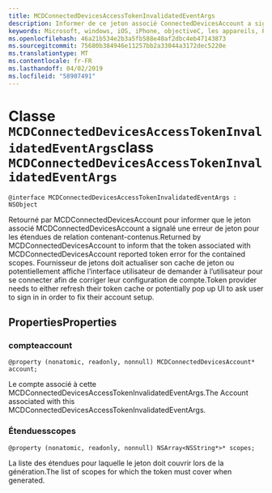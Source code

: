 ```yaml
---
title: MCDConnectedDevicesAccessTokenInvalidatedEventArgs
description: Informer de ce jeton associé ConnectedDevicesAccount a signalé une erreur de jeton.
keywords: Microsoft, windows, iOS, iPhone, objectiveC, les appareils, Project Rome connectés
ms.openlocfilehash: 46a21b534e2b3a5fb588e40af2dbc4eb47143873
ms.sourcegitcommit: 75680b384946e11257bb2a33044a3172dec5220e
ms.translationtype: MT
ms.contentlocale: fr-FR
ms.lasthandoff: 04/02/2019
ms.locfileid: "58907491"
---
```

# <a name="class-mcdconnecteddevicesaccesstokeninvalidatedeventargs"></a><span data-ttu-id="5e491-104">Classe `MCDConnectedDevicesAccessTokenInvalidatedEventArgs`</span><span class="sxs-lookup"><span data-stu-id="5e491-104">class `MCDConnectedDevicesAccessTokenInvalidatedEventArgs`</span></span> 

```
@interface MCDConnectedDevicesAccessTokenInvalidatedEventArgs : NSObject 
```  
<span data-ttu-id="5e491-105">Retourné par MCDConnectedDevicesAccount pour informer que le jeton associé MCDConnectedDevicesAccount a signalé une erreur de jeton pour les étendues de relation contenant-contenus.</span><span class="sxs-lookup"><span data-stu-id="5e491-105">Returned by MCDConnectedDevicesAccount to inform that the token associated with MCDConnectedDevicesAccount reported token error for the contained scopes.</span></span> <span data-ttu-id="5e491-106">Fournisseur de jetons doit actualiser son cache de jeton ou potentiellement affiche l’interface utilisateur de demander à l’utilisateur pour se connecter afin de corriger leur configuration de compte.</span><span class="sxs-lookup"><span data-stu-id="5e491-106">Token provider needs to either refresh their token cache or potentially pop up UI to ask user to sign in in order to fix their account setup.</span></span>

## <a name="properties"></a><span data-ttu-id="5e491-107">Properties</span><span class="sxs-lookup"><span data-stu-id="5e491-107">Properties</span></span>

### <a name="account"></a><span data-ttu-id="5e491-108">compte</span><span class="sxs-lookup"><span data-stu-id="5e491-108">account</span></span>
`@property (nonatomic, readonly, nonnull) MCDConnectedDevicesAccount* account;`

<span data-ttu-id="5e491-109">Le compte associé à cette MCDConnectedDevicesAccessTokenInvalidatedEventArgs.</span><span class="sxs-lookup"><span data-stu-id="5e491-109">The Account associated with this MCDConnectedDevicesAccessTokenInvalidatedEventArgs.</span></span>

### <a name="scopes"></a><span data-ttu-id="5e491-110">Étendues</span><span class="sxs-lookup"><span data-stu-id="5e491-110">scopes</span></span>
`@property (nonatomic, readonly, nonnull) NSArray<NSString*>* scopes;`

<span data-ttu-id="5e491-111">La liste des étendues pour laquelle le jeton doit couvrir lors de la génération.</span><span class="sxs-lookup"><span data-stu-id="5e491-111">The list of scopes for which the token must cover when generated.</span></span>